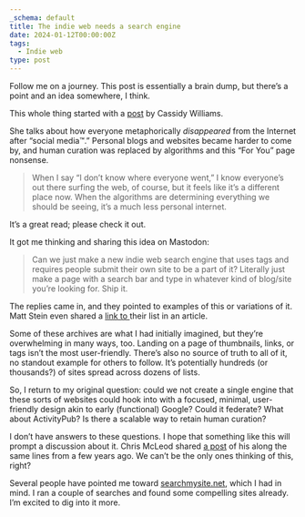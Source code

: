 ```yaml
---
_schema: default
title: The indie web needs a search engine
date: 2024-01-12T00:00:00Z
tags:
  - Indie web
type: post
---
```


Follow me on a journey. This post is essentially a brain dump, but there’s a point and an idea somewhere, I think.

This whole thing started with a <a href="https://blog.cassidoo.co/post/human-curation/" target="_blank" rel="noopener">post</a> by Cassidy Williams.

She talks about how everyone metaphorically *disappeared* from the Internet after “social media™.” Personal blogs and websites became harder to come by, and human curation was replaced by algorithms and this “For You” page nonsense.

> When I say “I don’t know where everyone went,” I know everyone’s out there surfing the web, of course, but it feels like it’s a different place now. When the algorithms are determining everything we should be seeing, it’s a much less personal internet.

It’s a great read; please check it out.

It got me thinking and sharing this idea on Mastodon:

> Can we just make a new indie web search engine that uses tags and requires people submit their own site to be a part of it? Literally just make a page with a search bar and type in whatever kind of blog/site you’re looking for. Ship it.

The replies came in, and they pointed to examples of this or variations of it. Matt Stein even shared a <a href="https://sizeof.cat/post/website-discovery/" target="_blank" rel="noopener">link to </a>their list in an article.

Some of these archives are what I had initially imagined, but they’re overwhelming in many ways, too. Landing on a page of thumbnails, links, or tags isn’t the most user-friendly. There’s also no source of truth to all of it, no standout example for others to follow. It’s potentially hundreds (or thousands?) of sites spread across dozens of lists.

So, I return to my original question: could we not create a single engine that these sorts of websites could hook into with a focused, minimal, user-friendly design akin to early (functional) Google? Could it federate? What about ActivityPub? Is there a scalable way to retain human curation?

I don’t have answers to these questions. I hope that something like this will prompt a discussion about it. Chris McLeod shared <a href="https://chrismcleod.dev/blog/indieweb-directory/" target="_blank" rel="noopener">a post</a> of his along the same lines from a few years ago. We can’t be the only ones thinking of this, right?

Several people have pointed me toward <a href="https://searchmysite.net/" target="_blank" rel="noopener">searchmysite.net</a>, which I had in mind. I ran a couple of searches and found some compelling sites already. I’m excited to dig into it more.
